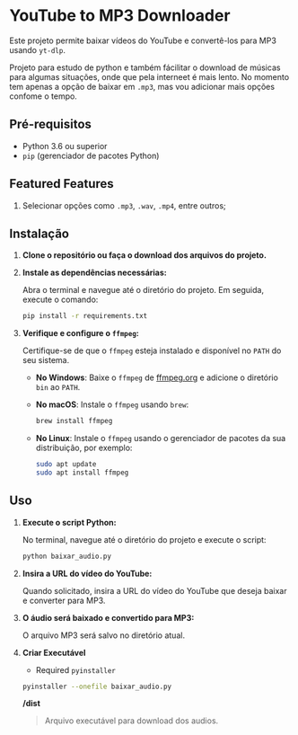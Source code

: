 # YouTube to MP3 Downloader

Este projeto permite baixar vídeos do YouTube e convertê-los para MP3 usando `yt-dlp`.

Projeto para estudo de python e também fácilitar o download de músicas para algumas situações, onde que pela interneet é mais lento.
No momento tem apenas a opção de baixar em `.mp3`, mas vou adicionar mais opções confome o tempo.

## Pré-requisitos

- Python 3.6 ou superior
- `pip` (gerenciador de pacotes Python)


## Featured Features
1. Selecionar opções como `.mp3`, `.wav`, `.mp4`, entre outros;



## Instalação

1. **Clone o repositório ou faça o download dos arquivos do projeto.**

2. **Instale as dependências necessárias:**

    Abra o terminal e navegue até o diretório do projeto. Em seguida, execute o comando:

    ```bash
    pip install -r requirements.txt
    ```

3. **Verifique e configure o `ffmpeg`:**

    Certifique-se de que o `ffmpeg` esteja instalado e disponível no `PATH` do seu sistema.

    - **No Windows**: Baixe o `ffmpeg` de [ffmpeg.org](https://ffmpeg.org/download.html) e adicione o diretório `bin` ao `PATH`.

    - **No macOS**: Instale o `ffmpeg` usando `brew`:

        ```bash
        brew install ffmpeg
        ```

    - **No Linux**: Instale o `ffmpeg` usando o gerenciador de pacotes da sua distribuição, por exemplo:

        ```bash
        sudo apt update
        sudo apt install ffmpeg
        ```

## Uso

1. **Execute o script Python:**

    No terminal, navegue até o diretório do projeto e execute o script:

    ```bash
    python baixar_audio.py
    ```

2. **Insira a URL do vídeo do YouTube:**

    Quando solicitado, insira a URL do vídeo do YouTube que deseja baixar e converter para MP3.

3. **O áudio será baixado e convertido para MP3:**

    O arquivo MP3 será salvo no diretório atual.

4. **Criar Executável**
    - Required `pyinstaller`

    ```bash
    pyinstaller --onefile baixar_audio.py
    ```

   **/dist**
   > Arquivo executável para download dos audios.
